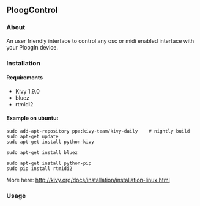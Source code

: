 ## PloogControl

### About

An user friendly interface to control any osc or midi enabled interface
with your PloogIn device.

### Installation

#### Requirements

- Kivy 1.9.0
- bluez
- rtmidi2

#### Example on ubuntu:

    sudo add-apt-repository ppa:kivy-team/kivy-daily    # nightly build
    sudo apt-get update
    sudo apt-get install python-kivy

    sudo apt-get install bluez

    sudo apt-get install python-pip
    sudo pip install rtmidi2

More here: http://kivy.org/docs/installation/installation-linux.html

### Usage
